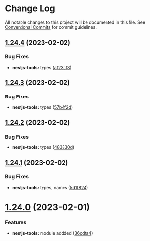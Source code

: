 # Change Log

All notable changes to this project will be documented in this file.
See [Conventional Commits](https://conventionalcommits.org) for commit guidelines.

## [1.24.4](https://github.com/biorate/core/compare/v1.24.3...v1.24.4) (2023-02-02)


### Bug Fixes

* **nestjs-tools:** types ([af23cf3](https://github.com/biorate/core/commit/af23cf346d712aeccac1568aecd0945b2e670d22))





## [1.24.3](https://github.com/biorate/core/compare/v1.24.2...v1.24.3) (2023-02-02)


### Bug Fixes

* **nestjs-tools:** types ([57b4f2d](https://github.com/biorate/core/commit/57b4f2d9e94bc7361f4395c661496cfbf81d9361))





## [1.24.2](https://github.com/biorate/core/compare/v1.24.1...v1.24.2) (2023-02-02)


### Bug Fixes

* **nestjs-tools:** types ([483830d](https://github.com/biorate/core/commit/483830dee914458b547502e69134f99caa54317d))





## [1.24.1](https://github.com/biorate/core/compare/v1.24.0...v1.24.1) (2023-02-02)


### Bug Fixes

* **nestjs-tools:** types, names ([5d1f824](https://github.com/biorate/core/commit/5d1f8240183f9042e75901d110c8cdc29d456ceb))





# [1.24.0](https://github.com/biorate/core/compare/v1.23.2...v1.24.0) (2023-02-01)


### Features

* **nestjs-tools:** module addded ([36cdfa4](https://github.com/biorate/core/commit/36cdfa4a94861582f63b0d78478d2c25cd92344b))
